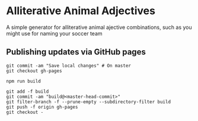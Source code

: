 # Alliterative Animal Adjectives

A simple generator for alliterative animal ajective combinations, such as you might use for naming your soccer team


## Publishing updates via GitHub pages

```
git commit -am "Save local changes" # On master
git checkout gh-pages

npm run build

git add -f build
git commit -am "build@<master-head-commit>"
git filter-branch -f --prune-empty --subdirectory-filter build
git push -f origin gh-pages
git checkout -
```
